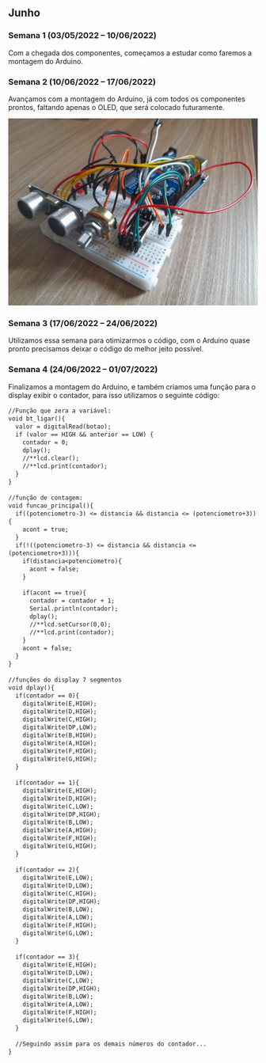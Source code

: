 ## Junho
### Semana 1 (03/05/2022 – 10/06/2022)
Com a chegada dos componentes, começamos a estudar como faremos a
montagem do Arduino.

### Semana 2 (10/06/2022 – 17/06/2022)
Avançamos com a montagem do Arduino, já com todos os componentes prontos, faltando apenas o OLED, que será colocado futuramente.

![PlacaArduino](./img/jun_01.png)  

### Semana 3 (17/06/2022 – 24/06/2022)
Utilizamos essa semana para otimizarmos o código, com o Arduino quase pronto precisamos deixar o código do melhor jeito possível.

### Semana 4 (24/06/2022 – 01/07/2022)
Finalizamos a montagem do Arduino, e também criamos uma função para o display exibir o contador, para isso utilizamos o seguinte código:

```
//Função que zera a variável:
void bt_ligar(){
  valor = digitalRead(botao);
  if (valor == HIGH && anterior == LOW) {
    contador = 0;
    dplay();
    //**lcd.clear();
    //**lcd.print(contador);
  }
}

//função de contagem:
void funcao_principal(){
  if((potenciometro-3) <= distancia && distancia <= (potenciometro+3)){
    acont = true;
  }
  if(!((potenciometro-3) <= distancia && distancia <= (potenciometro+3))){
    if(distancia<potenciometro){
      acont = false;
    }

    if(acont == true){
      contador = contador + 1;
      Serial.println(contador);
      dplay();
      //**lcd.setCursor(0,0);
      //**lcd.print(contador);
    }
    acont = false;
  }
}

//funções do display 7 segmentos
void dplay(){
  if(contador == 0){
    digitalWrite(E,HIGH);
    digitalWrite(D,HIGH);
    digitalWrite(C,HIGH);
    digitalWrite(DP,LOW);
    digitalWrite(B,HIGH);
    digitalWrite(A,HIGH);
    digitalWrite(F,HIGH);
    digitalWrite(G,HIGH);
  }

  if(contador == 1){
    digitalWrite(E,HIGH);
    digitalWrite(D,HIGH);
    digitalWrite(C,LOW);
    digitalWrite(DP,HIGH);
    digitalWrite(B,LOW);
    digitalWrite(A,HIGH);
    digitalWrite(F,HIGH);
    digitalWrite(G,HIGH);
  }

  if(contador == 2){
    digitalWrite(E,LOW);
    digitalWrite(D,LOW);
    digitalWrite(C,HIGH);
    digitalWrite(DP,HIGH);
    digitalWrite(B,LOW);
    digitalWrite(A,LOW);
    digitalWrite(F,HIGH);
    digitalWrite(G,LOW);
  }

  if(contador == 3){
    digitalWrite(E,HIGH);
    digitalWrite(D,LOW);
    digitalWrite(C,LOW);
    digitalWrite(DP,HIGH);
    digitalWrite(B,LOW);
    digitalWrite(A,LOW);
    digitalWrite(F,HIGH);
    digitalWrite(G,LOW);
  }
  
  //Seguindo assim para os demais números do contador...
}
```
